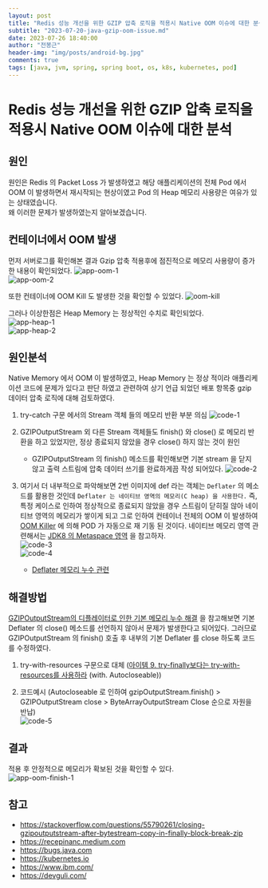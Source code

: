 ```yaml
---
layout: post
title: "Redis 성능 개선을 위한 GZIP 압축 로직을 적용시 Native OOM 이슈에 대한 분석"
subtitle: "2023-07-20-java-gzip-oom-issue.md"
date: 2023-07-26 18:40:00
author: "전봉근"
header-img: "img/posts/android-bg.jpg"
comments: true
tags: [java, jvm, spring, spring boot, os, k8s, kubernetes, pod]
---
```


# Redis 성능 개선을 위한 GZIP 압축 로직을 적용시 Native OOM 이슈에 대한 분석

## 원인 
원인은 Redis 의 Packet Loss 가 발생하였고 해당 애플리케이션의 전체 Pod 에서 OOM 이 발생하면서 재시작되는 현상이였고 Pod 의 Heap 메모리 사용량은 여유가 있는 상태였습니다.    
왜 이러한 문제가 발생하였는지 알아보겠습니다.     

## 컨테이너에서 OOM 발생
먼저 서버로그를 확인해본 결과 Gzip 압축 적용후에 점진적으로 메모리 사용량이 증가한 내용이 확인되었다.
![app-oom-1](/img/posts/language/java/gzip/app-oom-1.png)          
![app-oom-2](/img/posts/language/java/gzip/app-oom-2.png)          
     
또한 컨테이너에 OOM Kill 도 발생한 것을 확인할 수 있었다.
![oom-kill](/img/posts/language/java/gzip/oom-kill.png)          
         
그러나 이상한점은 Heap Memory 는 정상적인 수치로 확인되었다.     
![app-heap-1](/img/posts/language/java/gzip/app-heap-1.png)          
![app-heap-2](/img/posts/language/java/gzip/app-heap-2.png)          

## 원인분석
Native Memory 에서 OOM 이 발생하였고, Heap Memory 는 정상 적이라 애플리케이션 코드에 문제가 있다고 판단 하였고 관련하여 상기 언급 되었던  배포 항목중 gzip 데이터 압축 로직에 대해 검토하였다.     
     
1. try-catch 구문 에서의 Stream 객체 들의 메모리 반환 부분 의심
![code-1](/img/posts/language/java/gzip/code-1.png)        
     
2. GZIPOutputStream 외 다른 Stream 객체들도 finish() 와 close() 로 메모리 반환을 하고 있었지만, 정상 종료되지 않았을 경우 close() 하지 않는 것이 원인
   - GZIPOutputStream 의 finish() 메소드를 확인해보면 기본 stream 을 닫지 않고 출력 스트림에 압축 데이터 쓰기를 완료하게끔 작성 되어있다.
     ![code-2](/img/posts/language/java/gzip/code-2.png)        

3. 여기서 더 내부적으로 파악해보면 2번 이미지에 def 라는 객체는 `Deflater` 의 메소드를 활용한 것인데 `Deflater 는 네이티브 영역의 메모리(C heap) 을 사용한다.` 즉, 특정 케이스로 인하여 정상적으로 종료되지 않았을 경우 스트림이 닫히질 않아 네이티브 영역의 메모리가 쌓이게 되고 그로 인하여 컨테이너 전체의 OOM 이 발생하여 [OOM Killer](https://kubernetes.io/ko/docs/tasks/configure-pod-container/assign-memory-resource/)  에 의해 POD 가 자동으로 재 기동 된 것이다. 네이티브 메모리 영역 관련해서는 [JDK8 의 Metaspace 영역](https://bkjeon1614.github.io/blog/java-memory-metaspace) 을 참고하자.          
   ![code-3](/img/posts/language/java/gzip/code-3.png)        
   ![code-4](/img/posts/language/java/gzip/code-4.png)        
   - [Deflater 메모리 누수 관련](https://bugs.java.com/bugdatabase/view_bug?bug_id=4797189)

## 해결방법
[GZIPOutputStream의 디플레이터로 인한 기본 메모리 누수 해결](https://www.ibm.com/support/pages/apar/IZ97009) 을 참고해보면 기본 Deflater 의 close() 메소드를 선언하지 않아서 문제가 발생한다고 되어있다. 그러므로 GZIPOutputStream 의 finish() 호출 후 내부의 기본 Deflater 를 close 하도록 코드를 수정하였다.

1. try-with-resources 구문으로 대체 ([아이템 9. try-finally보다는 try-with-resources를 사용하라](https://recepinanc.medium.com/til-18-prefer-try-with-resources-to-try-catch-finally-afc8c0dc9c05) (with. Autocloseable))      
     
2. 코드예시 (Autocloseable 로 인하여 gzipOutputStream.finish() > GZIPOutputStream close > ByteArrayOutputStream Close 순으로 자원을 반납)    
   ![code-5](/img/posts/language/java/gzip/code-5.png)       

## 결과
적용 후 안정적으로 메모리가 확보된 것을 확인할 수 있다.   
![app-oom-finish-1](/img/posts/language/java/gzip/app-oom-finish-1.png)        

## 참고
- https://stackoverflow.com/questions/55790261/closing-gzipoutputstream-after-bytestream-copy-in-finally-block-break-zip
- https://recepinanc.medium.com
- https://bugs.java.com
- https://kubernetes.io
- https://www.ibm.com/
- https://devguli.com/